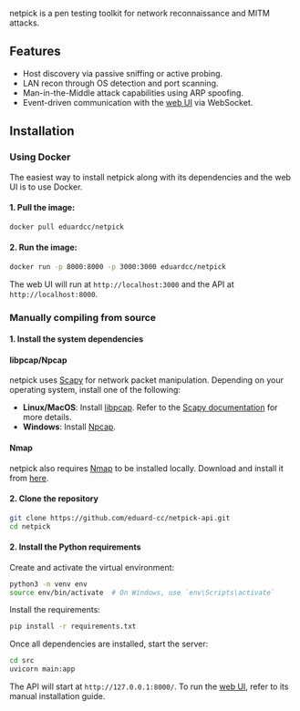 netpick is a pen testing toolkit for network reconnaissance and MITM attacks.

## Features

- Host discovery via passive sniffing or active probing.
- LAN recon through OS detection and port scanning.
- Man-in-the-Middle attack capabilities using ARP spoofing.
- Event-driven communication with the [web UI](https://github.com/eduard-cc/half-diamond-web) via WebSocket.

## Installation

### Using Docker

The easiest way to install netpick along with its dependencies and the web UI is to use Docker.

#### 1. Pull the image:

```bash
docker pull eduardcc/netpick
```

#### 2. Run the image:

```bash
docker run -p 8000:8000 -p 3000:3000 eduardcc/netpick
```

The web UI will run at `http://localhost:3000` and the API at `http://localhost:8000`.

### Manually compiling from source

#### 1. Install the system dependencies

#### libpcap/Npcap

netpick uses [Scapy](https://scapy.net/) for network packet manipulation. Depending on your operating system, install one of the following:

- **Linux/MacOS**: Install [libpcap](https://www.tcpdump.org/). Refer to the [Scapy documentation](https://scapy.readthedocs.io/en/latest/installation.html#platform-specific-instructions) for more details.
- **Windows**: Install [Npcap](https://npcap.com/).

#### Nmap

netpick also requires [Nmap](https://nmap.org/) to be installed locally. Download and install it from [here](https://nmap.org/download.html).

#### 2. Clone the repository

```bash
git clone https://github.com/eduard-cc/netpick-api.git
cd netpick
```

#### 2. Install the Python requirements

Create and activate the virtual environment:

```bash
python3 -m venv env
source env/bin/activate  # On Windows, use `env\Scripts\activate`
```

Install the requirements:

```bash
pip install -r requirements.txt
```

Once all dependencies are installed, start the server:

```bash
cd src
uvicorn main:app
```

The API will start at `http://127.0.0.1:8000/`. To run the [web UI](https://github.com/eduard-cc/half-diamond-web), refer to its manual installation guide.
